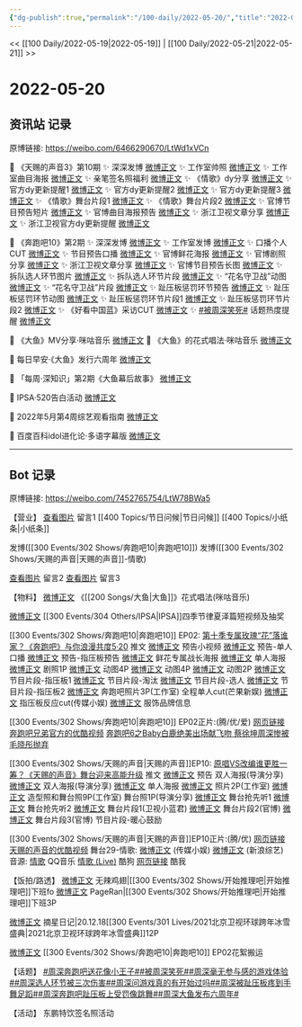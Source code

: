 ```yaml
---
{"dg-publish":true,"permalink":"/100-daily/2022-05-20/","title":"2022-05-20"}
---
```



<< [[100 Daily/2022-05-19\|2022-05-19]] | [[100 Daily/2022-05-21\|2022-05-21]] >>

# 2022-05-20

## 资讯站 记录

原博链接: https://weibo.com/6466290670/LtWd1xVCn

💫 《天赐的声音3》第10期
✨ 深深发博 [微博正文](https://m.weibo.cn/6466290670/4771338395059891)
✨ 工作室帅照 [微博正文](https://m.weibo.cn/6466290670/4771342970787208)
✨ 工作室曲目海报 [微博正文](https://m.weibo.cn/6466290670/4771295101716834)
✨ 亲笔签名照福利 [微博正文](https://m.weibo.cn/6466290670/4771229753411781)
✨ 《情歌》dy分享 [微博正文](https://m.weibo.cn/6466290670/4771279649115378)
✨ 官方dy更新提醒1 [微博正文](https://m.weibo.cn/6466290670/4771265427276826)
✨ 官方dy更新提醒2 [微博正文](https://m.weibo.cn/6466290670/4771253170738276)
✨ 官方dy更新提醒3 [微博正文](https://m.weibo.cn/6466290670/4771234045234493)
✨ 《情歌》舞台片段1 [微博正文](https://m.weibo.cn/6466290670/4771342434173601)
✨ 《情歌》舞台片段2 [微博正文](https://m.weibo.cn/1315706994/4771334557535359)
✨ 官博节目预告短片 [微博正文](https://m.weibo.cn/6466290670/4771175458673795)
✨ 官博曲目海报预告 [微博正文](https://m.weibo.cn/6466290670/4771232379311420)
✨ 浙江卫视文章分享 [微博正文](https://m.weibo.cn/6466290670/4771173860905055)
✨ 浙江卫视官方dy更新提醒 [微博正文](https://m.weibo.cn/6466290670/4771313938599313)

💫 《奔跑吧10》第2期
✨ 深深发博 [微博正文](https://m.weibo.cn/6466290670/4771276206113853)
✨ 工作室发博 [微博正文](https://m.weibo.cn/6466290670/4771322771015296)
✨ 口播个人CUT [微博正文](https://m.weibo.cn/6466290670/4771145079327434)
✨ 节目预告口播 [微博正文](https://m.weibo.cn/6466290670/4771141829004095)
✨ 官博鲜花海报 [微博正文](https://m.weibo.cn/6466290670/4771172396305704)
✨ 官博剧照分享 [微博正文](https://m.weibo.cn/6466290670/4771266269285757)
✨ 浙江卫视文章分享 [微博正文](https://m.weibo.cn/6466290670/4771216613968840)
✨ 官博节目预告长图 [微博正文](https://m.weibo.cn/6466290670/4771226020746280)
✨ 拆队选人环节图片 [微博正文](https://m.weibo.cn/6466290670/4771308729274824)
✨ 拆队选人环节片段 [微博正文](https://m.weibo.cn/6466290670/4771310816991095)
✨ “花名守卫战”动图 [微博正文](https://m.weibo.cn/6466290670/4771303124633307)
✨ “花名守卫战”片段 [微博正文](https://m.weibo.cn/6466290670/4771304152239736)
✨ 趾压板惩罚环节预告 [微博正文](https://m.weibo.cn/6466290670/4771235462908126)
✨ 趾压板惩罚环节动图 [微博正文](https://m.weibo.cn/6466290670/4771309655169327)
✨ 趾压板惩罚环节片段1 [微博正文](https://m.weibo.cn/6466290670/4771320477519054)
✨ 趾压板惩罚环节片段2 [微博正文](https://m.weibo.cn/6466290670/4771311140735047)
✨ 《好看中国蓝》采访CUT [微博正文](https://m.weibo.cn/6466290670/4770995157600094)
✨ [#被周深笑死#](https://s.weibo.com/weibo?q=%23%E8%A2%AB%E5%91%A8%E6%B7%B1%E7%AC%91%E6%AD%BB%23) 话题热度提醒 [微博正文](https://m.weibo.cn/6466290670/4771322373343069)

💫 《大鱼》MV分享·咪咕音乐 [微博正文](https://m.weibo.cn/6466290670/4770991458746467)
💫 《大鱼》的花式唱法·咪咕音乐 [微博正文](https://m.weibo.cn/6466290670/4771139262349328)

💫 每日早安·《大鱼》发行六周年 [微博正文](https://m.weibo.cn/6466290670/4771113668183113)

💫 「每周·深知识」第2期《大鱼幕后故事》
[微博正文](https://m.weibo.cn/6466290670/4771190634448033)

💫 IPSA·520告白活动 [微博正文](https://m.weibo.cn/6466290670/4771184412987731)

💫 2022年5月第4周综艺观看指南 [微博正文](https://m.weibo.cn/6466290670/4771125420101419)

💫 百度百科idol进化论·多语字幕版 [微博正文](https://m.weibo.cn/6466290670/4771137966048274)

---
## Bot 记录

原博链接: https://weibo.com/7452765754/LtW78BWa5

【营业】
[查看图片](https://wx1.sinaimg.cn/large/0088n2Pggy1h2fajf1597j30yi0gbwfz.jpg) 留言1 [](https://m.weibo.cn/1736988591/4770416135243962) [[400 Topics/节日问候\|节日问候]] [[400 Topics/小纸条\|小纸条]]

[](https://m.weibo.cn/1736988591/4771274369533023) 发博([[300 Events/302 Shows/奔跑吧10\|奔跑吧10]])
[](https://m.weibo.cn/1736988591/4771337674164256) 发博([[300 Events/302 Shows/天赐的声音\|天赐的声音]]-情歌)

[查看图片](https://wx1.sinaimg.cn/large/0088n2Pggy1h2fajrdovgj30yi06tdg1.jpg) 留言2 [](https://m.weibo.cn/1736988591/4770780460354838)
[查看图片](https://wx2.sinaimg.cn/large/0088n2Pggy1h2fajy4wcbj30yi087glw.jpg) 留言3 [](https://m.weibo.cn/2113076563/4771334255024039)

【物料】
[微博正文](https://m.weibo.cn/1867028705/4771132999469680) 《[[200 Songs/大鱼\|大鱼]]》花式唱法(咪咕音乐)

[微博正文](https://m.weibo.cn/1851789841/4771179200779054) [[300 Events/304 Others/IPSA\|IPSA]]四季节律夏泽篇短视频及抽奖

[[300 Events/302 Shows/奔跑吧10\|奔跑吧10]] EP02:
[第十季专属玫瑰“花”落谁家？《奔跑吧》与你浪漫共度5·20](https://weibo.cn/sinaurl?u=https%3A%2F%2Fmp.weixin.qq.com%2Fs%2FI_oCzqkmfhnybJxPCDnLsQ) 推文
[微博正文](https://m.weibo.cn/5242381821/4771140520383342) 预告小视频
[微博正文](https://m.weibo.cn/5242381821/4771144777596974) 预告-单人口播
[微博正文](https://m.weibo.cn/5242381821/4771231099785505) 预告-指压板预告
[微博正文](https://m.weibo.cn/5242381821/4771215996356517) 鲜花专属战长海报
[微博正文](https://m.weibo.cn/5242381821/4771170710720294) 单人海报
[微博正文](https://m.weibo.cn/5242381821/4771264474650261) 剧照1P
[微博正文](https://m.weibo.cn/5242381821/4771300712650665) 动图4P
[微博正文](https://m.weibo.cn/5242381821/4771305867446911) 动图4P
[微博正文](https://m.weibo.cn/5242381821/4771308553113699) 动图2P
[微博正文](https://m.weibo.cn/1878335471/4771309315955601) 节目片段-指压板1
[微博正文](https://m.weibo.cn/2110705772/4771302289966025) 节目片段-淘汰
[微博正文](https://m.weibo.cn/2110705772/4771308934793595) 节目片段-选人
[微博正文](https://m.weibo.cn/2110705772/4771310494292819) 节目片段-指压板2
[微博正文](https://m.weibo.cn/7478855230/4771322087084971) 奔跑吧照片3P(工作室)
[](https://m.weibo.cn/1591169702/4771325082606938) 全程单人cut(芒果新娱)
[微博正文](https://m.weibo.cn/2116890350/4771321580098414) 指压板反应cut(传媒小娱)
[微博正文](https://m.weibo.cn/7710473200/4771291875247696) 服饰品牌信息

[[300 Events/302 Shows/奔跑吧10\|奔跑吧10]] EP02正片:(腾/优/爱)
[网页链接](https://weibo.cn/sinaurl?u=http%3A%2F%2Fm.v.qq.com%2Fx%2Fcover%2Fx%2Fmzc00200lg3wzis%2Fc0042y1583i.html%3F%26url_from%3Dshare%26second_share%3D0%26share_from%3Dcopy)
[奔跑吧兄弟官方的优酷视频](https://weibo.cn/sinaurl?u=https%3A%2F%2Fv.youku.com%2Fv_show%2Fid_XNTg2OTY0MTUwMA%3D%3D.html%3Fsharefrom%3Diphone%26scene%3Dlong%26playMode%3Dnormal%26sharekey%3Dea8171eb7add4a3b585ab4f30f0f13138)
[奔跑吧6之Baby白鹿绝美出场献飞吻 蔡徐坤周深惨被毛晓彤抛弃](https://weibo.cn/sinaurl?u=https%3A%2F%2Fm.iqiyi.com%2Fv_19p0ywsz9ss.html%3Fvfrm%3D2-3-0-1)

[[300 Events/302 Shows/天赐的声音\|天赐的声音]]EP10:
[原唱VS改编谁更胜一筹？《天赐的声音》舞台迎来高能升级](https://weibo.cn/sinaurl?u=https%3A%2F%2Fmp.weixin.qq.com%2Fs%2FN5bdbTHI679g-6YGYmeRWw) 推文
[微博正文](https://m.weibo.cn/1315706994/4771174733318296) 预告
[](https://m.weibo.cn/1846843604/4771147989652828) 双人海报(导演分享)
[微博正文](https://m.weibo.cn/1864316394/4771190277933695) 双人海报(导演分享)
[微博正文](https://m.weibo.cn/1315706994/4771231105025476) 单人海报
[微博正文](https://m.weibo.cn/7478855230/4771293935960825) 照片2P(工作室)
[微博正文](https://m.weibo.cn/7478855230/4771342051710105) 造型照和舞台照9P(工作室)
[](https://m.weibo.cn/1846843604/4771337584779022) 舞台照1P(导演分享)
[微博正文](https://m.weibo.cn/5876797510/4771230773937648) 舞台抢先听1
[微博正文](https://m.weibo.cn/5876797510/4771231141729632) 舞台抢先听2
[微博正文](https://m.weibo.cn/5876797510/4771310397822354) 舞台片段1(卫视小蓝君)
[微博正文](https://m.weibo.cn/1315706994/4771334557535359) 舞台片段2(官博)
[微博正文](https://m.weibo.cn/1315706994/4771340827233003) 舞台片段3(官博)
[](https://m.weibo.cn/1371117067/4771248847194683) 节目片段-暖心鼓励

[[300 Events/302 Shows/天赐的声音\|天赐的声音]]EP10正片:(腾/优)
[网页链接](https://weibo.cn/sinaurl?u=http%3A%2F%2Fm.v.qq.com%2Fx%2Fcover%2Fx%2Fmzc00200m7sxqzv%2Ff0042jh2w5r.html%3F%26url_from%3Dshare%26second_share%3D0%26share_from%3Dcopy%26pgid%3Dpage_detail%26mod_id%3Dmod_toolbar_new)
[天赐的声音的优酷视频](https://weibo.cn/sinaurl?u=https%3A%2F%2Fv.youku.com%2Fv_show%2Fid_XNTIwNTM0Njg1Mg%3D%3D.html%3Fsharefrom%3Diphone%26scene%3Dlong%26playMode%3Dnormal%26sharekey%3D0dad17dc21c81c14b7ec43d05b44cb238)
舞台29-情歌:
[](https://m.weibo.cn/1736988591/4771337674164256)
[微博正文](https://m.weibo.cn/2116890350/4771337715845945) (传媒小娱)
[微博正文](https://m.weibo.cn/1878335471/4771518268050328) (新浪综艺)
音源:
[情歌](https://weibo.cn/sinaurl?u=https%3A%2F%2Fc.y.qq.com%2Fbase%2Ffcgi-bin%2Fu%3F__%3DQQVyscJjOk0h) QQ音乐
[情歌 (Live)](https://weibo.cn/sinaurl?u=https%3A%2F%2Ft3.kugou.com%2Fsong.html%3Fid%3D7yARja9zzV2) 酷狗
[网页链接](https://weibo.cn/sinaurl?u=https%3A%2F%2Fm.kuwo.cn%2Fyinyue%2F221078123%3Ff%3Darphone%26t%3Dusercopy%26isstar%3D0) 酷我

【饭拍/路透】
[微博正文](https://m.weibo.cn/7495641082/4771006571348703) 无辣鸡翅|[[300 Events/302 Shows/开始推理吧\|开始推理吧]]下班fo
[微博正文](https://m.weibo.cn/7633014126/4771116356207321) PageRan|[[300 Events/302 Shows/开始推理吧\|开始推理吧]]下班3P

[微博正文](https://m.weibo.cn/6859101100/4771189404209199) 摘星日记|20.12.18[[300 Events/301 Lives/2021北京卫视环球跨年冰雪盛典\|2021北京卫视环球跨年冰雪盛典]]12P

[微博正文](https://m.weibo.cn/7495641082/4771130138691291) [[300 Events/302 Shows/奔跑吧10\|奔跑吧10]] EP02花絮搬运

【话题】
[#周深奔跑吧送花像小王子#](https://s.weibo.com/weibo?q=%23%E5%91%A8%E6%B7%B1%E5%A5%94%E8%B7%91%E5%90%A7%E9%80%81%E8%8A%B1%E5%83%8F%E5%B0%8F%E7%8E%8B%E5%AD%90%23)[#被周深笑死#](https://s.weibo.com/weibo?q=%23%E8%A2%AB%E5%91%A8%E6%B7%B1%E7%AC%91%E6%AD%BB%23)[#周深毫无参与感的游戏体验#](https://s.weibo.com/weibo?q=%23%E5%91%A8%E6%B7%B1%E6%AF%AB%E6%97%A0%E5%8F%82%E4%B8%8E%E6%84%9F%E7%9A%84%E6%B8%B8%E6%88%8F%E4%BD%93%E9%AA%8C%23)[#周深选人环节被三次伤害#](https://s.weibo.com/weibo?q=%23%E5%91%A8%E6%B7%B1%E9%80%89%E4%BA%BA%E7%8E%AF%E8%8A%82%E8%A2%AB%E4%B8%89%E6%AC%A1%E4%BC%A4%E5%AE%B3%23)[#周深问游戏真的有开始过吗#](https://s.weibo.com/weibo?q=%23%E5%91%A8%E6%B7%B1%E9%97%AE%E6%B8%B8%E6%88%8F%E7%9C%9F%E7%9A%84%E6%9C%89%E5%BC%80%E5%A7%8B%E8%BF%87%E5%90%97%23)[#周深被趾压板疼到手舞足蹈#](https://s.weibo.com/weibo?q=%23%E5%91%A8%E6%B7%B1%E8%A2%AB%E8%B6%BE%E5%8E%8B%E6%9D%BF%E7%96%BC%E5%88%B0%E6%89%8B%E8%88%9E%E8%B6%B3%E8%B9%88%23)[#周深奔跑吧趾压板上受罚像跳舞#](https://s.weibo.com/weibo?q=%23%E5%91%A8%E6%B7%B1%E5%A5%94%E8%B7%91%E5%90%A7%E8%B6%BE%E5%8E%8B%E6%9D%BF%E4%B8%8A%E5%8F%97%E7%BD%9A%E5%83%8F%E8%B7%B3%E8%88%9E%23)[#周深大鱼发布六周年#](https://s.weibo.com/weibo?q=%23%E5%91%A8%E6%B7%B1%E5%A4%A7%E9%B1%BC%E5%8F%91%E5%B8%83%E5%85%AD%E5%91%A8%E5%B9%B4%23)

【活动】
[](https://m.weibo.cn/3481045975/4771207352419469) 东鹏特饮签名照活动
